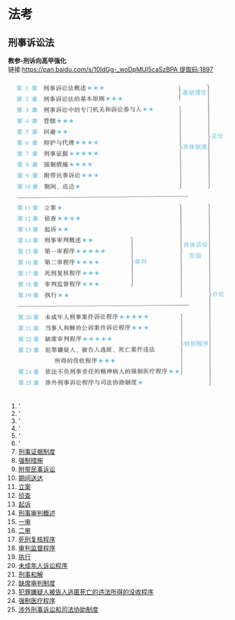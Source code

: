 # 法考

## 刑事诉讼法

**教参-刑诉向高甲强化**   
链接:https://pan.baidu.com/s/10IdGg-_woDpMUI5caSzBPA 提取码:1897

![全局架构](./images/全局架构.png)

1. '
2. '
3. '
4. '
5. '
6. '
7. [刑事证据制度](./刑事诉讼法/7.刑事证据制度.md)
8. [强制措施](./刑事诉讼法/8.强制措施.md)
9. [附带民事诉讼](./刑事诉讼法/9.附带民事诉讼.md)
10. [期间送达](./刑事诉讼法/10.期间送达.md)
11. [立案](./刑事诉讼法/11.立案.md)
12. [侦查](./刑事诉讼法/12.侦查.md)
13. [起诉](./刑事诉讼法/13.起诉.md)
14. [刑事审判概述](./刑事诉讼法/14.刑事审判概述.md)
15. [一审](./刑事诉讼法/15.一审.md)
16. [二审](./刑事诉讼法/16.二审.md)
17. [死刑复核程序](./刑事诉讼法/17.死刑复核程序.md)
18. [审判监督程序](./刑事诉讼法/18.审判监督程序.md)
19. [执行](./刑事诉讼法/19.执行.md)
20. [未成年人诉讼程序](./刑事诉讼法/20.未成年人诉讼程序.md)
21. [刑事和解](./刑事诉讼法/21.刑事和解.md)
22. [缺席审判制度](刑事诉讼法/22.缺席审判制度.md)
23. [犯罪嫌疑人被告人逃匿死亡的违法所得的没收程序](./刑事诉讼法/23.犯罪嫌疑人被告人逃匿死亡的违法所得的没收程序.md)
24. [强制医疗程序](./刑事诉讼法/24.强制医疗程序.md)
25. [涉外刑事诉讼和司法协助制度](./刑事诉讼法/25.涉外刑事诉讼和司法协助制度.md)

